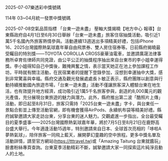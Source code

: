 
2025-07-07樂透彩中獎號碼

                                
114年 03~04月統一發票中獎號碼
                             
2025-07-08空氣品質指標
                              「台東一遊未盡」 壓軸大獎揭曉【地方中心 報導】台東縣政府自4月1日至6月30日舉辦「台東一遊未盡」旅客住宿抽獎活動，吸引近1萬5千名國內外旅客熱情參與。活動連續13週送出多項精美好禮，包括iPhone 16、2025台灣國際熱氣球嘉年華自由飛票券、雙人房住宿券等。日前縣府揭曉最受矚目的特別獎——TOYOTA COROLLA CROSS豪華油電車，並邀請廣晟法律事務所卓育佐律師共同見證，由公平公正的抽獎程序抽出來自台東市的李小姐幸運得獎。李小姐得知自己中獎後，難掩興奮之情，表示當天她正在池上參加課程工作坊，平時就有關注活動，在民宿業者的提醒下登錄參加，沒想到幸運抽中大獎，感到非常驚喜與幸福。縣府交通及觀光發展處處長卜敏正表示，縣府團隊以創意與行動持續推動國內旅遊市場，「台東一遊未盡」活動不僅讓旅客深入體驗台東在地生活，也有效提升地方經濟，成功吸引近1萬5千名旅客參與，創造約8,000萬元的觀光產值，充分展現台東旅遊的魅力與潛力。此外，縣府推出第二波「酷照片上傳」活動，即日起至8月31日，旅客只需持「2025台東一遊未盡」字卡，與台東任一景點合影並上傳至活動官網，即有機會獲得AirPods、永續帆布袋等精美好禮。縣府誠摯邀請大家走訪台東，分享台東的迷人魅力。交觀處進一步指出，全台最受矚目的夏季盛事——2025台灣國際熱氣球嘉年華，將於7月5日至8月21日在鹿野高台盛大舉行。今年適逢活動15週年，特別邀請來自日本、全球首次亮相的「哆啦A夢熱氣球」，陪伴旅客一同飛上藍天，展開夢幻童趣的空中旅程。更多中獎名單及活動詳情，請至官方網站(https://tttravel.tw)或「Amazing Taitung 台東就醬玩」臉書粉絲專頁查詢。台東夏季活動精彩不斷，誠摯邀請大家一同探索這片純淨且動人的土地。